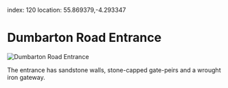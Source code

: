 index: 120
location: 55.869379,-4.293347

# Dumbarton Road Entrance

![Dumbarton Road Entrance](dumbarton-road-entrance.jpg)

The entrance has sandstone walls, stone-capped gate-peirs and a
wrought iron gateway.

